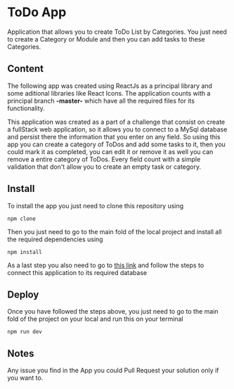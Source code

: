 # ToDo App

Application that allows you to create ToDo List by Categories. You just need to create a Category or Module and then you can add tasks to these Categories.

## Content

The following app was created using ReactJs as a principal library and some aditional libraries like React Icons. The application counts with a principal branch **-master-** which have all the required files for its functionality. 

This application was created as a part of a challenge that consist on create a fullStack web application, so it allows you to connect to a MySql database and persist there the information that you enter on any field. So using this app you can create a category of ToDos and add some tasks to it, then you could mark it as completed, you can edit it or remove it as well you can remove a entire category of ToDos. Every field count with a simple validation that don't allow you to create an empty task or category.

## Install

To install the app you just need to clone this repository using

`npm clone`

Then you just need to go to the main fold of the local project and install all the required dependencies using

`npm install`

As a last step you also need to go to [this link](https://github.com/Angelagex/SoftwareDevChallenge) and follow the steps to connect this application to its required database


## Deploy

Once you have followed the steps above, you just need to go to the main fold of the project on your local and run this on your terminal

`npm run dev`


## Notes

Any issue you find in the App you could Pull Request your solution only if you want to.
